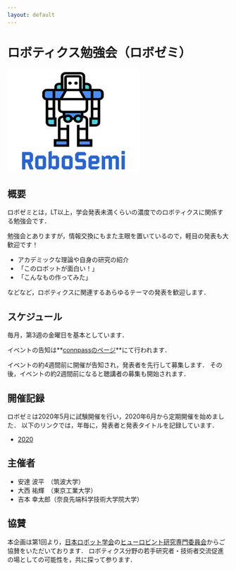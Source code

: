```yaml
---
layout: default
---
```


<link rel="shortcut icon" type="image/x-icon" href="/favicon.ico?">

# ロボティクス勉強会（ロボゼミ）
![robosemi_logo](figure/logo.png)

## 概要
ロボゼミとは，LT以上，学会発表未満くらいの濃度でのロボティクスに関係する勉強会です．

勉強会とありますが，情報交換にもまた主眼を置いているので，軽目の発表も大歓迎です！

- アカデミックな理論や自身の研究の紹介
- 「このロボットが面白い！」
- 「こんなもの作ってみた」

などなど，ロボティクスに関連するあらゆるテーマの発表を歓迎します．

## スケジュール
毎月，第3週の金曜日を基本としています．

イベントの告知は**[connpassのページ](https://robosemi.connpass.com/)**にて行われます．

イベントの約4週間前に開催が告知され，発表者を先行して募集します．
その後，イベントの約2週間前になると聴講者の募集も開始されます．

## 開催記録
ロボゼミは2020年5月に試験開催を行い，2020年6月から定期開催を始めました．
以下のリンクでは，年毎に，発表者と発表タイトルを記録しています．

- [2020](archive/history2020)

## 主催者
- 安達 波平　（筑波大学）
- 大西 祐輝　（東京工業大学）
- 吉本 幸太郎（奈良先端科学技術大学院大学）

## 協賛
本企画は第1回より，[日本ロボット学会](https://www.rsj.or.jp/)の[ヒューロビント研究専門委員会](http://www.koj-m.sakura.ne.jp/hurobint/)からご協賛をいただいております．
ロボティクス分野の若手研究者・技術者交流促進の場としての可能性を，共に探って参ります．
